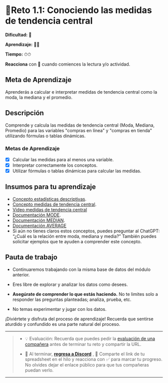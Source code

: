 


# 🔹Reto 1.1: Conociendo las medidas de tendencia central

**Dificultad:** 🌻

**Aprendizaje:** 🍯🍯

**Tiempo:** ⏱⏱

**Reacciona** con :eyes: cuando comiences la lectura y/o actividad.

## Meta de Aprendizaje

Aprenderás a calcular e interpretar medidas de tendencia central como la moda, la mediana y el promedio.

## Descripción

Comprende y calcula las medidas de tendencia central (Moda, Mediana, Promedio) para las variables "compras en línea" y "compras en tienda" utilizando fórmulas o tablas dinámicas.

### Metas de Aprendizaje

- [x] Calcular las medidas para al menos una variable.
- [x] Interpretar correctamente los conceptos.
- [x] Utilizar fórmulas o tablas dinámicas para calcular las medidas.

## Insumos para tu aprendizaje

- [Concepto estadísticas descriptivas](https://docs.google.com/document/d/13xu7cf5LcUN2CE58qwyZoNrhS713Ci0tI9S1odeapig/edit?usp=sharing).
- [Concepto medidas de tendencia central](https://docs.google.com/document/d/1Ly_7zLmUjcczqCkQLQwvDYEGyRLtSNQLVi3w8CIh8sI/edit?usp=sharing).
- [Video medidas de tendencia central](https://www.loom.com/share/67aa3fe302994c9fa6eecdfa9f4656d9?sid=20eb54a9-7c04-4576-87ba-48ac641a4c26)
- [Documentación MODE](https://support.google.com/docs/answer/3094029?hl=es-419&sjid=13643531532267330533-EU).
- [Documentación MEDIAN](https://support.google.com/docs/answer/3094025?hl=es-419&sjid=13643531532267330533-EU).
- [Documentación AVERAGE](https://support.google.com/docs/answer/3093615?hl=es-419&sjid=13643531532267330533-EU)
- Si aún no tienes claros estos conceptos, puedes preguntar al ChatGPT: “¿Cuál es la relación entre moda, mediana y media?” También puedes solicitar ejemplos que te ayuden a comprender este concepto. 

## Pauta de trabajo

- Continuaremos trabajando con la misma base de datos del módulo anterior.

- Eres libre de explorar y analizar los datos como desees.

- **Asegúrate de comprender lo que estás haciendo.** No te limites solo a responder las preguntas planteadas; analiza, prueba, etc.

- No temas experimentar y jugar con los datos.
  
¡Diviértete y disfruta del proceso de aprendizaje! Recuerda que sentirse aturdido y confundido es una parte natural del proceso.

---

> - 💡 Evaluación: Recuerda que puedes pedir la [evaluación de una compañera](../curruculum_model/lea_model_06_assessment.md) antes de terminar tu reto y compartir la URL.
> 
> - :mega: Al terminar, [**regresa a Discord**](https://discord.com/channels/1209273049304666113/1209888657507487744) , 💬 Comparte el link de tu spreadsheet en el hilo y reacciona con ✅ para marcar tu progreso. No olvides dejar el enlace público para que tus compañeras puedan verlo.

---
